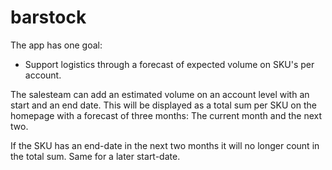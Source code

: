 # barstock

The app has one goal:
- Support logistics through a forecast of expected volume on SKU's per account.

The salesteam can add an estimated volume on an account level with an start and an end date.
This will be displayed as a total sum per SKU on the homepage with a forecast of three months: The current month and the next two.

If the SKU has an end-date in the next two months it will no longer count in the total sum.
Same for a later start-date.
